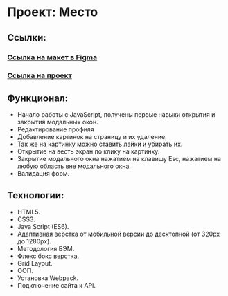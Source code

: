 # Проект: Место

## Ссылки:

### [Ссылка на макет в Figma](https://www.figma.com/file/2cn9N9jSkmxD84oJik7xL7/JavaScript.-Sprint-4?node-id=0%3A1)

### [Ссылка на проект](https://dmitriy9427.github.io/mesto/index.html)

## Функционал:

- Начало работы с JavaScript, получены первые навыки открытия и закрытия модальных окон.
- Редактирование профиля
- Добавление картинок на страницу и их удаление.
- Так же на картинку можно ставить лайки и убирать их.
- Открытие на весть экран по клику на картинку.
- Закрытие модального окна нажатием на клавишу Esc, нажатием на любую область вне модального окна.
- Валидация форм.

## Технологии:

- HTML5.
- CSS3.
- Java Script (ES6).
- Адаптивная верстка от мобильной версии до десктопной (от 320px до 1280px).
- Методология БЭМ.
- Флекс бокс верстка.
- Grid Layout.
- ООП.
- Установка Webpack.
- Подключение сайта к API.
